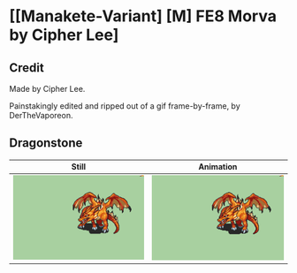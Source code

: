 # [\[Manakete-Variant\] \[M\] FE8 Morva by Cipher Lee]

## Credit

Made by Cipher Lee.

Painstakingly edited and ripped out of a gif frame-by-frame, by DerTheVaporeon.
	
## Dragonstone

| Still | Animation |
| :---: | :-------: |
| ![Dragonstone still](./Dragonstone_000.png) | ![Dragonstone animation](./Dragonstone.gif) |
